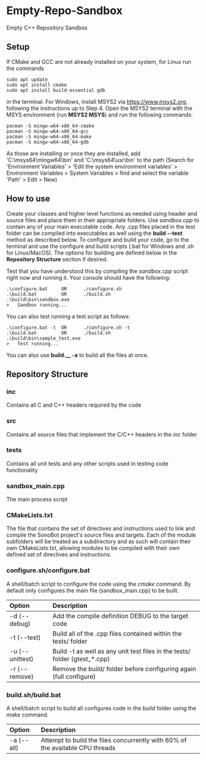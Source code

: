# Empty-Repo-Sandbox
Empty C++ Repository Sandbox

## Setup
If CMake and GCC are not already installed on your system, for Linux run the commands

    sudo apt update
    sudo apt install cmake
    sudo apt install build-essential gdb

in the terminal. For Windows, install MSYS2 via https://www.msys2.org, following the instructions up to Step 4. Open the MSYS2 terminal with the MSYS environment (run **MSYS2 MSYS**) and run the following commands:

    pacman -S mingw-w64-x86_64-cmake
    pacman -S mingw-w64-x86_64-gcc
    pacman -S mingw-w64-x86_64-make
    pacman -S mingw-w64-x86_64-gdb

As those are installing or once they are installed, add 'C:\msys64\mingw64\bin' and 'C:\msys64\usr\bin' to the path (Search for 'Environment Variables' > 'Edit the system environment variables' > Environment Variables > System Variables > find and select the variable 'Path' > Edit > New)

## How to use
Create your classes and higher level functions as needed using header and source files and place them in their appropriate folders.
Use *sandbox.cpp* to contain any of your main executable code. Any .cpp files placed in the test folder can be compiled into executables as well using the **build --test** method as described below.
To configure and build your code, go to the terminal and use the configure and build scripts (.bat for Windows and .sh for Linux/MacOS). The options for building are defined below in the **Repository Structure** section if desired.

Test that you have understood this by compiling the *sandbox.cpp* script right now and running it. Your console should have the following:

    .\configure.bat     OR      ./configure.sh
    .\build.bat         OR      ./build.sh
    .\build\bin\sandbox.exe
    >   Sandbox running...

You can also test running a test script as follows:

    .\configure.bat -t  OR      ./configure.sh -t
    .\build.bat         OR      ./build.sh
    .\build\bin\sample_test.exe
    >   Test running...
You can also use **build.__ -a** to build all the files at once.

## Repository Structure
### inc
Contains all C and C++ headers required by the code

### src
Contains all source files that implement the C/C++ headers in the _inc_ folder

### tests
Contains all unit tests and any other scripts used in testing code functionality

### sandbox_main.cpp
The main process script

### CMakeLists.txt
The file that contains the set of directives and instructions used to link and compile the SonoBot project's source files and targets. Each of the module subfolders will be treated as a subdirectory and as such will contain their own CMakeLists.txt, allowing modules to be compiled with their own defined set of directives and instructions.

### configure.sh/configure.bat
A shell/batch script to configure the code using the _cmake_ command. By default only configures the main file (sandbox_main.cpp) to be built.

| Option                | Description                                                                   |
| :-------------------- | :---------------------------------------------------------------------------- |
| -d (--debug)          | Add the compile definition DEBUG to the target code                           |
| -t (--test)           | Build all of the .cpp files contained within the tests/ folder                |
| -u (--unittest)       | Build -t as well as any unit test files in the tests/ folder (gtest_*.cpp)    |
| -r (--remove)         | Remove the build/ folder before configuring again (full configure)            |

### build.sh/build.bat
A shell/batch script to build all configures code in the build folder using the _make_ command.

| Option                | Description                                                                   |
| :-------------------- | :---------------------------------------------------------------------------- |
| -a (--all)            | Attempt to build the files concurrently with 60% of the available CPU threads |
